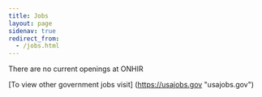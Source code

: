 ```yaml
---
title: Jobs
layout: page
sidenav: true
redirect_from:
  - /jobs.html
---
```


There are no current openings at ONHIR

[To view other government jobs visit] (https://usajobs.gov "usajobs.gov")


